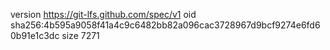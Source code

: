 version https://git-lfs.github.com/spec/v1
oid sha256:4b595a9058f41a4c9c6482bb82a096cac3728967d9bcf9274e6fd60b91e1c3dc
size 7271

